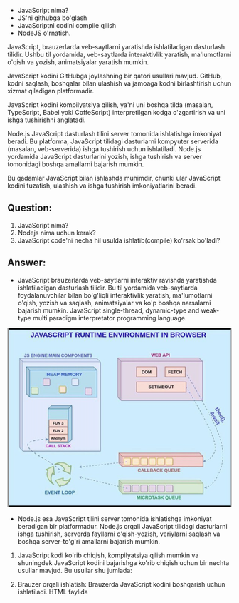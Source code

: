 - JavaScript nima?
- JS'ni githubga bo'glash
- JavaScriptni codini compile qilish
- NodeJS o'rnatish.

JavaScript, brauzerlarda veb-saytlarni yaratishda ishlatiladigan dasturlash tilidir. Ushbu til yordamida, veb-saytlarda interaktivlik yaratish, ma'lumotlarni o'qish va yozish, animatsiyalar yaratish mumkin.

JavaScript kodini GitHubga joylashning bir qatori usullari mavjud. GitHub, kodni saqlash, boshqalar bilan ulashish va jamoaga kodni birlashtirish uchun xizmat qiladigan platformadir.

JavaScript kodini kompilyatsiya qilish, ya'ni uni boshqa tilda (masalan, TypeScript, Babel yoki CoffeScript) interpretilgan kodga o'zgartirish va uni ishga tushirishni anglatadi.

Node.js JavaScript dasturlash tilini server tomonida ishlatishga imkoniyat beradi. Bu platforma, JavaScript tilidagi dasturlarni kompyuter serverida (masalan, veb-serverida) ishga tushirish uchun ishlatiladi. Node.js yordamida JavaScript dasturlarini yozish, ishga tushirish va server tomonidagi boshqa amallarni bajarish mumkin.

Bu qadamlar JavaScript bilan ishlashda muhimdir, chunki ular JavaScript kodini tuzatish, ulashish va ishga tushirish imkoniyatlarini beradi.

## Question:

1. JavaScript nima?
2. Nodejs nima uchun kerak?
3. JavaScript code'ni necha hil usulda ishlatib(compile) ko'rsak bo'ladi?

## Answer:

- JavaScript brauzerlarda veb-saytlarni interaktiv ravishda yaratishda ishlatiladigan dasturlash tilidir. Bu til yordamida veb-saytlarda foydalanuvchilar bilan bo'g'liqli interaktivlik yaratish, ma'lumotlarni o'qish, yozish va saqlash, animatsiyalar va ko'p boshqa narsalarni bajarish mumkin. JavaScript single-thread, dynamic-type and weak-type multi paradigm interpretator programming language.
<img src="./images/js-runtime.png" alt="JS runtime"/>

- Node.js esa JavaScript tilini server tomonida ishlatishga imkoniyat beradigan bir platformadur. Node.js orqali JavaScript tilidagi dasturlarni ishga tushirish, serverda fayllarni o'qish-yozish, veriylarni saqlash va boshqa server-to'g'ri amallarni bajarish mumkin.

1. JavaScript kodi ko'rib chiqish, kompilyatsiya qilish mumkin va shuningdek JavaScript kodini bajarishga ko'rib chiqish uchun bir nechta usullar mavjud. Bu usullar shu jumlada:

2. Brauzer orqali ishlatish: Brauzerda JavaScript kodini boshqarish uchun ishlatiladi. HTML faylida <script> tegi orqali skriptni joylash va brauzerda HTML sahifasini yuklash orqali ishga tushiriladi.

3. Kompyuterda o'z ishletish: Node.js yordamida JavaScript fayllarni kompyuterda o'z ishletish mumkin. Node.js yordamida JavaScript fayllarni ishga tushirish, ma'lumotlar bilan ishlash, fayllarni o'qish-yozish va boshqalar kabi server-to'g'ri amallarni bajarish mumkin.

4. Transpiling: Bu, JavaScript tilidagi kodni boshqa dasturlash tillariga (masalan, TypeScript, CoffeeScript) o'girib chiqishni anglatadi. Bu, kodni boshqa tillarga o'girib chiqish, keyinchalik uni ishga tushirish uchun foydalaniladi.

5. Minification: JavaScript kodi o'lchamini kichiklashtirish (minify) - bu bo'sh joylarni olib tashlab, kodni kichikroq hajmga keltirib chiqish.

JavaScriptni bular ichida yoki boshqa usullarda ishlatishning har biri, kodni bajarish va o'tkazishning mavzudagi maqsad va talablariga bog'liq bo'ladi.
